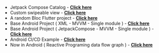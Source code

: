   - Jetpack Compose Catalog - [**Click here**](https://github.com/dattran2k/Jetpack-Compose-Catalog)
  - Custom swipeable view - [**Click here**](https://github.com/dattran2k/AndroidSwipeBackLayout)
  - A random Bloc Flutter project - [**Click here**](https://github.com/dattran2k/thanh_nien_flutter)
  - Base Android Project ( XML - MVVM - Single module ) - [**Click here**](https://github.com/dattran2k/base_mvvm_android)
  - Base Android Project ( JetpackCompose - MVVM - Single module ) - [**Click here**](https://github.com/dattran2k/jetpack-compose-single-module)
  - Android CI/CD Example - [**Click here**](https://github.com/dattran2k/Android_CI_CD_example)
  - Now in Android ( Reactive  Programing data flow graph ) - [**Click here**](https://github.com/dattran2k/About-NowInAndroid-flow)


